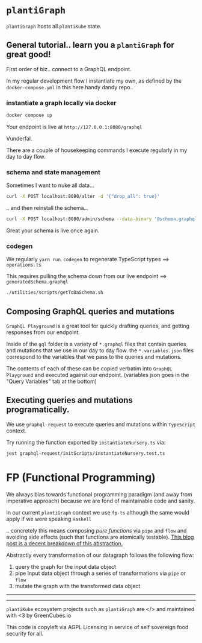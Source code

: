 # `plantiGraph`

`plantiGraph` hosts all `plantiKube` state.

## General tutorial.. learn you a `plantiGraph` for great good!

First order of biz.. connect to a GraphQL endpoint.

In my regular development flow I instantiate my own, as defined by the `docker-compose.yml` in this here handy dandy repo..

### instantiate a graph locally via docker

```bash
docker compose up
```

Your endpoint is live at `http://127.0.0.1:8080/graphql`

Vunderfal.


There are a couple of housekeeping commands I execute regularly in my day to day flow.

### schema and state management

Sometimes I want to nuke all data...

```bash
curl -X POST localhost:8080/alter -d '{"drop_all": true}'
```

.. and then reinstall the schema...

```bash
curl -X POST localhost:8080/admin/schema --data-binary '@schema.graphql'
```

Great your schema is live once again.


### codegen

We regularly `yarn run codegen` to regenerate TypeScript types ==> `operations.ts`

This requires pulling the schema down from our live endpoint ==> `generatedSchema.graphql`

```bash
./utilities/scripts/getToDaSchema.sh
```


## Composing GraphQL queries and mutations

`GraphQL Playground` is a great tool for quickly drafting queries, and getting responses from our endpoint.

Inside of the `gql` folder is a variety of `*.graphql` files that contain queries and mutations that we use in our day to day flow.
the `*.variables.json` files correspond to the variables that we pass to the queries and mutations.

The contents of each of these can be copied verbatim into `GraphQL Playground` and executed against our endpoint.
(variables json goes in the "Query Variables" tab at the bottom) 


## Executing queries and mutations programatically.

We use `graphql-request` to execute queries and mutations within `TypeScript` context.

Try running the function exported by `instantiateNursery.ts` via:

```bash
jest graphql-request/initScripts/instantiateNursery.test.ts 
```

# FP (Functional Programming)

We always bias towards functional programming paradigm (and away from imperative approach) because we are fond of maintainable code and sanity.

In our current `plantiGraph` context we use `fp-ts` although the same would apply if we were speaking `Haskell`

.. concretely this means composing *pure functions* via `pipe` and `flow` and avoiding side effects (such that functions are atomically testable).
[This blog post is a decent breakdown of this abstraction.](https://rlee.dev/practical-guide-to-fp-ts-part-1)

Abstractly every transformation of our datagraph follows the following flow:

1. query the graph for the input data object
2. pipe input data object through a series of transformations via `pipe` or `flow`
3. mutate the graph with the transformed data object


---

---
`plantiKube` ecosystem projects such as `plantiGraph` are
</> and maintained with <3 by GreenCubes.io

This code is copyleft via AGPL Licensing
in service of self sovereign food security for all.
